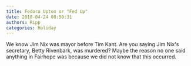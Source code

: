 ```yaml
---
title: Fedora Upton or "Fed Up"
date: 2018-04-24 08:50:31
authors: Ripp
categories: Holiday
---
```


 We know Jim Nix was mayor before Tim Kant. Are you saying Jim Nix's secretary, Betty Rivenbark, was murdered?  Maybe the reason no one said anything in Fairhope was because we did not know that this occurred.